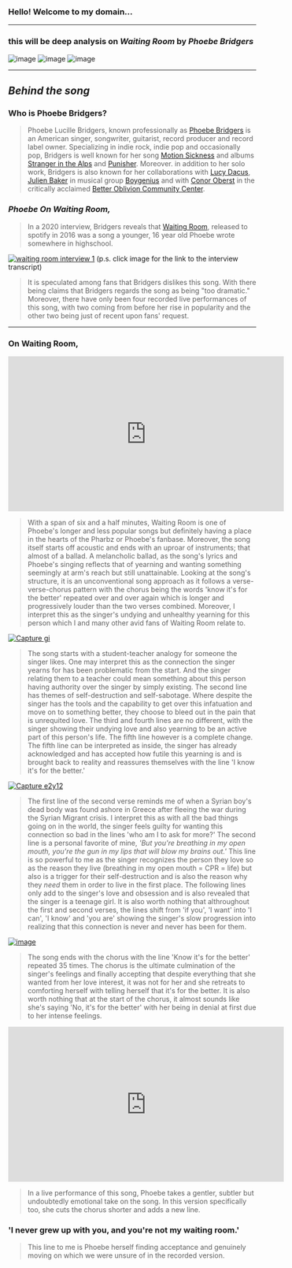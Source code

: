 ### Hello! Welcome to my domain...
---
### this will be deep analysis on *Waiting Room* by *Phoebe Bridgers*

![image](https://user-images.githubusercontent.com/118235613/202339878-c753704c-0cc8-47ba-ac6c-856ad03c8eb8.jpg)
![image](https://user-images.githubusercontent.com/118235613/202340992-b3e6529b-da2e-4333-8500-4fd180ac99d1.png)
![image](https://user-images.githubusercontent.com/118235613/202339087-69eef524-b0ca-4c28-8d38-9a2c19977032.png)

---
## *Behind the song*
### Who is Phoebe Bridgers?

> Phoebe Lucille Bridgers, known professionally as [Phoebe Bridgers](https://open.spotify.com/artist/1r1uxoy19fzMxunt3ONAkG?si=m6_vssViQmacKjp6FvXaAA) is an American singer, songwriter, guitarist, record producer and record label owner. Specializing in indie rock, indie pop and occasionally pop, Bridgers is well known for her song [Motion Sickness](https://open.spotify.com/track/5xo8RrjJ9CVNrtRg2S3B1R?si=985a084dcce148b0) and albums [Stranger in the Alps](https://open.spotify.com/album/0qWcLfCZ8wtcoOdX14oGNI?si=-b9r9tqeR1SAJXD26hkGFQ) and [Punisher](https://open.spotify.com/album/6Pp6qGEywDdofgFC1oFbSH?si=jN7DBY7KTXa6A0Mp72HQvA). Moreover. in addition to her solo work, Bridgers is also known for her collaborations with [Lucy Dacus](https://open.spotify.com/artist/07D1Bjaof0NFlU32KXiqUP?si=e9BZqNRfTMOCe3cCLgraag), [Julien Baker](https://open.spotify.com/artist/12zbUHbPHL5DGuJtiUfsip?si=8sWr2j6HTy2dCEB9C07KLA) in musical group [Boygenius](https://open.spotify.com/album/6RjlLIuDFC8Dw91yRAdPz9?si=67gAwv11TqWIjEVQYWhN0Q) and with [Conor Oberst](https://open.spotify.com/artist/2Z7gV3uEh1ckIaBzTUCE6R?si=scg-x3P3Sj6fd_PJbvNY_g) in the critically acclaimed [Better Oblivion Community Center](https://open.spotify.com/artist/3NBmfDV6Yh3hjuQUBVvYgO?si=8vWcGa0CQSuWSKP7aBnOCA).

### *Phoebe On Waiting Room,*

> In a 2020 interview, Bridgers reveals that [Waiting Room](https://open.spotify.com/track/04mAOoQNsXmDJlyupJwmkO?si=29bef054446b4f92), released to spotify in 2016 was a song a younger, 16 year old Phoebe wrote somewhere in highschool.

[![waiting room interview 1](https://user-images.githubusercontent.com/118235613/203202887-634f17aa-3e3f-4847-9240-c616313f0100.PNG)](https://www.npr.org/transcripts/938316518)
(p.s. click image for the link to the interview transcript)

> It is speculated among fans that Bridgers dislikes this song. With there being claims that Bridgers regards the song as being "too dramatic." Moreover, there have only been four recorded live performances of this song, with two coming from before her rise in popularity and the other two being just of recent upon fans' request.


---
### On Waiting Room,

<iframe width="560" height="315" src="https://www.youtube.com/embed/cgJLXrOtASc" title="YouTube video player" frameborder="0" allow="accelerometer; autoplay; clipboard-write; encrypted-media; gyroscope; picture-in-picture" allowfullscreen></iframe>

> With a span of six and a half minutes, Waiting Room is one of Phoebe's longer and less popular songs but definitely having a place in the hearts of the Pharbz or Phoebe's fanbase. Moreover, the song itself starts off acoustic and ends with an uproar of instruments; that almost of a ballad. A melancholic ballad, as the song's lyrics and Phoebe's singing reflects that of yearning and wanting something seemingly at arm's reach but still unattainable.
> Looking at the song's structure, it is an unconventional song approach as it follows a verse-verse-chorus pattern with the chorus being the words 'know it's for the better' repeated over and over again which is longer and progressively louder than the two verses combined. Moreover, I interpret this as the singer's undying and unhealthy yearning for this person which I and many other avid fans of Waiting Room relate to.

[![Capture gi](https://user-images.githubusercontent.com/118235613/203459736-cd7526cf-4814-4629-a57f-7a57e492c273.jpg)](https://genius.com/Phoebe-bridgers-waiting-room-lyrics)

> The song starts with a student-teacher analogy for someone the singer likes. One may interpret this as the connection the singer yearns for has been problematic from the start. And the singer relating them to a teacher could mean something about this person having authority over the singer by simply existing.
> The second line has themes of self-destruction and self-sabotage. Where despite the singer has the tools and the capability to get over this infatuation and move on to something better, they choose to bleed out in the pain that is unrequited love.
> The third and fourth lines are no different, with the singer showing their undying love and also yearning to be an active part of this person's life.
> The fifth line however is a complete change. The fifth line can be interpreted as inside, the singer has already acknowledged and has accepted how futile this yearning is and is brought back to reality and reassures themselves with the line 'I know it's for the better.'

[![Capture e2y12](https://user-images.githubusercontent.com/118235613/203667658-7913393b-d62a-4a23-9850-13edc6651522.jpg)](https://genius.com/Phoebe-bridgers-waiting-room-lyrics)

> The first line of the second verse reminds me of when a Syrian boy's dead body was found ashore in Greece after fleeing the war during the Syrian Migrant crisis. I interpret this as with all the bad things going on in the world, the singer feels guilty for wanting this connection so bad in the lines 'who am I to ask for more?'
> The second line is a personal favorite of mine, *'But you're breathing in my open mouth, you're the gun in my lips that will blow my brains out.'* This line is so powerful to me as the singer recognizes the person they love so as the reason they live (breathing in my open mouth = CPR = life) but also is a trigger for their self-destruction and is also the reason why they *need* them in order to live in the first place.
> The following lines only add to the singer's love and obsession and is also revealed that the singer is a teenage girl.
> It is also worth nothing that althroughout the first and second verses, the lines shift from 'if you', 'I want' into 'I can', 'I know' and 'you are' showing the singer's slow progression into realizing that this connection is never and never has been for them.

[![image](https://user-images.githubusercontent.com/118235613/203669390-d0424e25-aad2-4e87-a480-a6608d9c4340.png)](https://genius.com/Phoebe-bridgers-waiting-room-lyrics)

> The song ends with the chorus with the line 'Know it's for the better' repeated 35 times. The chorus is the ultimate culmination of the singer's feelings and finally accepting that despite everything that she wanted from her love interest, it was not for her and she retreats to comforting herself with telling herself that it's for the better. It is also worth nothing that at the start of the chorus, it almost sounds like she's saying 'No, it's for the better' with her being in denial at first due to her intense feelings. 

<iframe width="560" height="315" src="https://www.youtube.com/embed/AMGTUg_mECQ" title="YouTube video player" frameborder="0" allow="accelerometer; autoplay; clipboard-write; encrypted-media; gyroscope; picture-in-picture" allowfullscreen></iframe>

> In a live performance of this song, Phoebe takes a gentler, subtler but undoubtedly emotional take on the song. In this version specifically too, she cuts the chorus shorter and adds a new line.

### 'I never grew up with you, and you're not my waiting room.'

> This line to me is Phoebe herself finding acceptance and genuinely moving on which we were unsure of in the recorded version.
